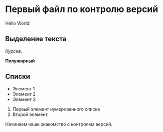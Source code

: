 # Первый файл по контролю версий
Hello World!

## Выделение текста

*Курсив.*

**Полужирный**

## Списки

* Элемент 1
* Элемент 2
* Элемент 3

1. Первый элемент нумерованного списка
2. Второй элемент.

Начинаем наше знакомство с контролем версий.